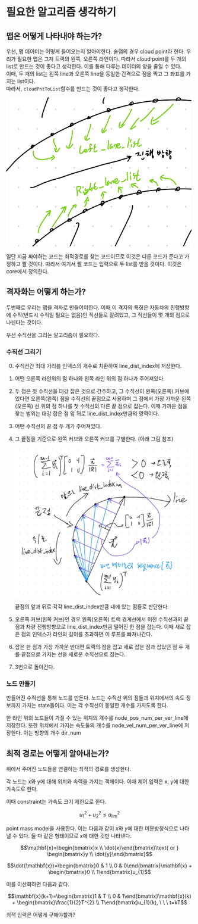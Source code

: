 # 필요한 알고리즘 생각하기

## 맵은 어떻게 나타내야 하는가?
우선, 맵 데이터는 어떻게 들어오는지 알아야한다. 슬램의 경우 cloud point라 한다. 
우리가 필요한 맵은 그저 트랙의 왼쪽, 오른쪽 라인이다. 따라서 cloud point를 두 개의 list로 만드는 것이 좋다고 생각한다. 이를 통해 다루는 데이터의 양을 줄일 수 있다.    
이때, 두 개의 list는 왼쪽 line과 오른쪽 line을 동일한 간격으로 점을 찍고 그 좌표를 가지는 list이다.  
따라서, `cloudPntToList`함수를 만드는 것이 좋다고 생각한다.

<img src="./attachments/image1.png" width="500" height="400"/>

일단 지금 짜야하는 코드는 최적경로를 찾는 코드이므로 이것은 다른 코드가 준다고 가정하고 짤 것이다. 따라서 여기서 짤 코드는 입력으로 두 list를 받을 것이다. 이것은 core에서 정의한다.

## 격자화는 어떻게 하는가?
두번째로 우리는 맵을 격자로 만들어야한다. 이때 이 격자의 특징은 자동차의 진행방향에 수직(반드시 수직일 필요는 없음)인 직선들로 잘려있고, 그 직선들이 몇 개의 점으로 나뉜다는 것이다.

우선 수직선을 그리는 알고리즘이 필요하다. 

### 수직선 그리기

0. 수직선간 최대 거리를 인덱스의 개수로 치환하여 line_dist_index에 저장한다.
1. 어떤 오른쪽 라인위의 점 하나와 왼쪽 라인 위의 점 하나가 주어져있다.
2. 두 점은 첫 수직선을 대강 잡은 것으로 간주하고, 그 수직선이 왼쪽(오른쪽) 커브에 있다면 오른쪽(왼쪽) 점을 수직선의 끝점으로 사용하며 그 점에서 가장 가까운 왼쪽(오른쪽) 선 위의 점 하나를 첫 수직선의 다른 끝 점으로 잡는다. 이때 가까운 점을 찾는 범위는 대강 잡은 점 앞 뒤로 line_dist_index만큼의 영역이다.
3. 어떤 수직선의 끝 점 두 개가 주어져있다.
4. 그 끝점을 기준으로 왼쪽 커브와 오른쪽 커브를 구별한다. (아래 그림 참조)

    <img src="./attachments/image2.png" width="500" height="400"/>
    
    끝점의 앞과 뒤로 각각 line_dist_index만큼 내에 있는 점들로 판단한다.
5. 오른쪽 커브(왼쪽 커브)인 경우 왼쪽(오른쪽) 트랙 경계선에서 이전 수직선과의 끝점과 차량 진행방향으로 line_dist_index만큼 떨어진 한 점을 잡는다. 이때 새로 잡은 점의 인덱스가 라인의 길이를 초과하면 이 루프를 빠져나간다.
6. 잡은 한 점과 가장 가까운 반대편 트랙의 점을 잡고 새로 잡은 점과 잡았던 점 두 개를 끝점으로 가지는 선을 새로운 수직선으로 잡는다.
7. 3번으로 돌아간다.




### 노드 만들기
만들어진 수직선을 통해 노드를 만든다. 노드는 수직선 위의 점들과 위치에서의 속도 정보까지 가지는 state들이다. 이는 각 수직선이 동일한 개수를 가지도록 한다.

한 라인 위의 노드들이 가질 수 있는 위치의 개수를 node_pos_num_per_ver_line에 저장한다. 또한 위치에서 가지는 속도들의 개수를 node_vel_num_per_ver_line에 저장한다. 이는 방향의 개수 dir_num


## 최적 경로는 어떻게 알아내는가?
위에서 주어진 노드들을 연결하는 최적의 경로를 생성한다.

각 노드는 x와 y에 대해 위치와 속력을 가지는 객체이다. 이때 제어 입력은 x, y에 대한 가속도로 한다.

이때 constraint는 가속도 크기 제한으로 한다.

$$u_{1}^2 + u_{2}^2 \le a^{2}_{\text{lim}}$$

point mass model을 사용한다. 이는 다음과 같이 $x$와 $y$에 대한 미분방정식으로 나타낼 수 있다. 둘 다 같은 형태이므로 $x$에 대한 것만 나타낸다.

$$\mathbf{x}=\begin{bmatrix}x \\ \dot{x}\end{bmatrix}\text{ or } \begin{bmatrix}y \\ \dot{y}\end{bmatrix}$$

$$\dot{\mathbf{x}}=\begin{bmatrix}0 & 1 \\ 0 & 0\end{bmatrix}\mathbf{x} + \begin{bmatrix}0 \\ 1\end{bmatrix}u_{1}$$

이를 이산화하면 다음과 같다.

$$\mathbf{x}(k+1)=\begin{bmatrix}1 & T \\ 0 & 1\end{bmatrix}\mathbf{x}(k) + \begin{bmatrix}\frac{1}{2}T^{2} \\  T\end{bmatrix}u_{1}(k), \ \ \ t=kT$$

최적 입력은 어떻게 구해야할까?